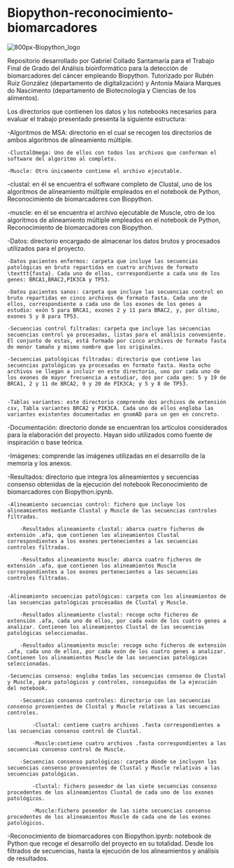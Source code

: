 # Biopython-reconocimiento-biomarcadores

![800px-Biopython_logo](https://github.com/gcs1005/Biopython-reconocimiento-biomarcadores/assets/99986046/9f2b6182-117e-4c43-b78e-f8291c2f0e24)

Repositorio desarrollado por Gabriel Collado Santamaría para el Trabajo Final de Grado del Análisis bioinformático para la detección de biomarcadores del cáncer empleando Biopython. 
Tutorizado por Rubén Ruiz González (departamento de digitalización) y Antonia Maiara Marques do Nascimento (departamento de Biotecnología y Ciencias de los alimentos).

Los directorios que contienen los datos y los notebooks necesarios para evaluar el trabajo presentado presenta la siguiente estructura:

-Algoritmos de MSA: directorio en el cual se recogen los directorios de ambos algoritmos de alineamiento múltiple. 

    -ClustalOmega: Uno de ellos con todos los archivos que conforman el software del algoritmo al completo.
      
    -Muscle: Otro únicamente contiene el archivo ejecutable.
    
-clustal: en él se encuentra el software completo de Clustal, uno de los algoritmos de alineamiento múltiple empleados en el notebook de Python, Reconocimiento de biomarcadores con Biopython. 
    
-muscle: en él se encuentra el archivo ejecutable de Muscle, otro de los algoritmos de alineamiento múltiple empleados en el notebook de Python, Reconocimiento de biomarcadores con Biopython.
    
-Datos: directorio encargado de almacenar los datos brutos y procesados utilizados para el proyecto.

    -Datos pacientes enfermos: carpeta que incluye las secuencias patológicas en bruto repartidas en cuatro archivos de formato \texttt{fasta}. Cada uno de ellos, correspondiente a cada uno de los genes: BRCA1,BRAC2,PIK3CA y TP53.
            
    -Datos pacientes sanos: carpeta que incluye las secuencias control en bruto repartidas en cinco archivos de formato fasta. Cada uno de ellos, correspondiente a cada uno de los exones de los genes a estudio: exón 5 para BRCA1, exones 2 y 11 para BRAC2, y, por último, exones 5 y 8 para TP53.
            
    -Secuencias control filtradas: carpeta que incluye las secuencias secuencias control ya procesadas, listas para el análisis conveniente. El conjunto de estas, está formado por cinco archivos de formato fasta de menor tamaño y mismo nombre que los originales.
            
    -Secuencias patológicas filtradas: directorio que contiene las secuencias patológicas ya procesadas en formato fasta. Hasta ocho archivos se llegan a incluir en este directorio, uno por cada uno de los exones de mayor frecuencia a estudiar, dos por cada gen: 5 y 19 de BRCA1, 2 y 11 de BRCA2, 9 y 20 de PIK3CA; y 5 y 8 de TP53.

            
    -Tablas variantes: este directorio comprende dos archivos de extensión csv, Tabla variantes BRCA2 y PIK3CA. Cada uno de ellos engloba las variantes existentes documentadas en gnomAD para un gen en concreto.
    
    
-Documentación: directorio donde se encuentran los artículos considerados para la elaboración del proyecto. Hayan sido utilizados como fuente de inspiración o base teórica.
    
-Imágenes: comprende las imágenes utilizadas en el desarrollo de la memoria y los anexos.
    
-Resultados: directorio que integra los alineamientos y secuencias consenso obtenidas de la ejecución del notebook Reconocimiento de biomarcadores con Biopython.ipynb.

    -Alineamiento secuencias control: fichero que incluye los alineamientos mediante Clustal y Muscle de las secuencias controles filtradas.
            
        -Resultados alineamiento clustal: abarca cuatro ficheros de extensión .afa, que contienen los alineamientos Clustal correspondientes a los exones pertenecientes a las secuencias controles filtradas.
                    
        -Resultados alineamiento muscle: abarca cuatro ficheros de extensión .afa, que contienen los alineamientos Muscle correspondientes a los exones pertenecientes a las secuencias controles filtradas.
                    
                
    -Alineamiento secuencias patológicas: carpeta con los alineamientos de las secuencias patológicas procesadas de Clustal y Muscle.

        -Resultados alineamiento clustal: recoge ocho ficheros de extensión .afa, cada uno de ellos, por cada exón de los cuatro genes a analizar. Contienen los alineamientos Clustal de las secuencias patológicas seleccionadas.
                    
        -Resultados alineamiento muscle: recoge ocho ficheros de extensión .afa, cada uno de ellos, por cada exón de los cuatro genes a analizar. Contienen los alineamientos Muscle de las secuencias patológicas seleccionadas.
                    
    -Secuencias consenso: engloba todas las secuencias consenso de Clustal y Muscle, para patológicos y controles, conseguidas de la ejecución del notebook.
        
        -Secuencias consenso controles: directorio con las secuencias consenso provenientes de Clustal y Muscle relativas a las secuencias controles.
        
            -Clustal: contiene cuatro archivos .fasta correspondientes a las secuencias consenso control de Clustal.
                            
            -Muscle:contiene cuatro archivos .fasta correspondientes a las secuencias consenso control de Muscle.
                        
        -Secuencias consenso patológicas: carpeta dónde se incluyen las secuencias consenso provenientes de Clustal y Muscle relativas a las secuencias patológicas.
         
            -Clustal: fichero poseedor de las siete secuencias consenso procedentes de los alineamientos Clustal de cada uno de los exones patológicos.
                            
            -Muscle:fichero poseedor de las siete secuencias consenso procedentes de los alineamientos Muscle de cada uno de los exones patológicos.

    
-Reconocimiento de biomarcadores con Biopython.ipynb: notebook de Python que recoge el desarrollo del proyecto en su totalidad. Desde los filtrados de secuencias, hasta la ejecución de los alineamientos y análisis de resultados.
